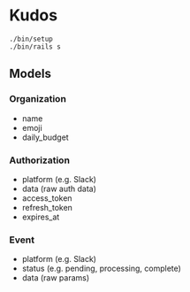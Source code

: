 # Kudos

```
./bin/setup
./bin/rails s
```

## Models

### Organization

- name
- emoji
- daily_budget

### Authorization

- platform (e.g. Slack)
- data (raw auth data)
- access_token
- refresh_token
- expires_at

### Event

- platform (e.g. Slack)
- status (e.g. pending, processing, complete)
- data (raw params)
